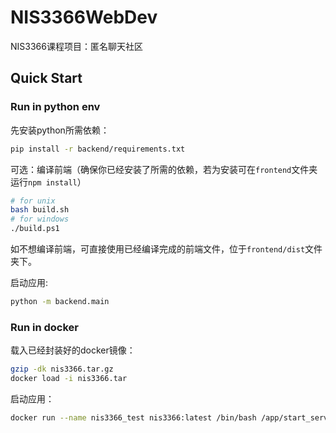 # NIS3366WebDev
NIS3366课程项目：匿名聊天社区

## Quick Start

### Run in python env

先安装python所需依赖：
``` bash
pip install -r backend/requirements.txt
```

可选：编译前端（确保你已经安装了所需的依赖，若为安装可在`frontend`文件夹运行`npm install`）
``` bash
# for unix
bash build.sh
# for windows
./build.ps1
```

如不想编译前端，可直接使用已经编译完成的前端文件，位于`frontend/dist`文件夹下。

启动应用:
``` bash
python -m backend.main
```

### Run in docker

载入已经封装好的docker镜像：
``` bash
gzip -dk nis3366.tar.gz
docker load -i nis3366.tar
```

启动应用：
``` bash
docker run --name nis3366_test nis3366:latest /bin/bash /app/start_service.sh
```
